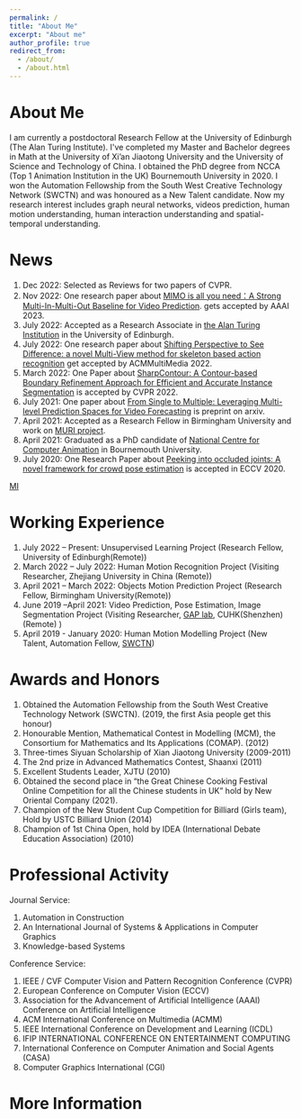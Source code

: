 ```yaml
---
permalink: /
title: "About Me"
excerpt: "About me"
author_profile: true
redirect_from: 
  - /about/
  - /about.html
---
```


About Me 
======
I am currently a postdoctoral Research Fellow at the University of Edinburgh (The Alan Turing Institute). I've completed my Master and Bachelor degrees in Math at the University of Xi’an Jiaotong University and the University of Science and Technology of China. I obtained the PhD degree from NCCA (Top 1 Animation Institution in the UK) Bournemouth University in 2020. I won the Automation Fellowship from the South West Creative Technology Network (SWCTN) and was honoured as a New Talent candidate. Now my research interest includes graph neural networks, videos prediction, human motion understanding, human interaction understanding and spatial-temporal understanding.


News
======
1. Dec 2022: Selected as Reviews for two papers of CVPR.
1. Nov 2022: One research paper about [MIMO is all you need：A Strong Multi-In-Multi-Out Baseline for Video Prediction](https://arxiv.org/abs/2212.04655). gets accepted by AAAI 2023.
1. July 2022: Accepted as a Research Associate in [the Alan Turing Institution](https://www.turing.ac.uk/collaborate-turing/current-partnerships-and-collaborations/university-edinburgh) in the University of Edinburgh. 
1. July 2022: One research paper about [Shifting Perspective to See Difference: a novel Multi-View method for skeleton based action recognition](https://dl.acm.org/doi/abs/10.1145/3503161.3548210) get accepted by ACMMultiMedia 2022. 
1. March 2022: One Paper about [SharpContour: A Contour-based Boundary Refinement Approach for Efficient and Accurate Instance Segmentation](https://xyzhang17.github.io/SharpContour/) is accepted by CVPR 2022.
1. July 2021: One paper about [From Single to Multiple: Leveraging Multi-level Prediction Spaces for Video Forecasting](https://arxiv.org/abs/2107.10068) is preprint on arxiv.
1. April 2021: Accepted as a Research Fellow in Birmingham University and work on [MURI project](https://www.robots.ox.ac.uk/~nsid/muri/). 
1. April 2021: Graduated as a PhD candidate of [National Centre for Computer Animation](https://www.bournemouth.ac.uk/about/our-faculties/faculty-media-communication/national-centre-computer-animation) in Bournemouth University.
1. July 2020: One Research Paper about [Peeking into occluded joints: A novel framework for crowd pose estimation](https://github.com/lingtengqiu/OPEC-Net) is accepted in ECCV 2020.

[MI](http)

Working Experience
======

1. July 2022 – Present: Unsupervised Learning Project (Research Fellow, University of Edinburgh(Remote))
1. March 2022 – July 2022: Human Motion Recognition Project (Visiting Researcher, Zhejiang University in China (Remote))
1. April 2021 – March 2022: Objects Motion Prediction Project (Research Fellow,	Birmingham University(Remote))
1. June 2019 –April 2021: Video Prediction, Pose Estimation, Image Segmentation Project (Visiting Researcher, [GAP lab](https://gaplab.cuhk.edu.cn/), CUHK(Shenzhen)(Remote) )
1. April 2019 - January 2020: Human Motion Modelling Project (New Talent, Automation Fellow, [SWCTN](https://www.swctn.org.uk/automation/))

Awards and Honors
======
1. Obtained the Automation Fellowship from the South West Creative Technology Network (SWCTN). (2019, the first Asia people get this honour)
1. Honourable Mention, Mathematical Contest in Modelling (MCM), the Consortium for Mathematics and Its Applications (COMAP). (2012)
1. Three-times Siyuan Scholarship of Xian Jiaotong University (2009-2011)
1. The 2nd prize in Advanced Mathematics Contest, Shaanxi (2011)
1. Excellent Students Leader, XJTU (2010)
1. Obtained the second place in “the Great Chinese Cooking Festival Online Competition for all the Chinese students in UK” hold by New Oriental Company (2021). 
1. Champion of the New Student Cup Competition for Billiard (Girls team), Hold by USTC Billiard Union (2014)
1. Champion of 1st China Open, hold by IDEA (International Debate Education Association) (2010)

Professional Activity
======
Journal Service:

1. Automation in Construction 
1. An International Journal of Systems & Applications in Computer Graphics
1. Knowledge-based Systems

Conference Service:

1. IEEE / CVF Computer Vision and Pattern Recognition Conference (CVPR)
1. European Conference on Computer Vision (ECCV)
1. Association for the Advancement of Artificial Intelligence (AAAI) Conference on Artificial Intelligence
1. ACM International Conference on Multimedia (ACMM)
1. IEEE International Conference on Development and Learning (ICDL)
1. IFIP INTERNATIONAL CONFERENCE ON ENTERTAINMENT COMPUTING
1. International Conference on Computer Animation and Social Agents (CASA)
1. Computer Graphics International (CGI)

More Information
======